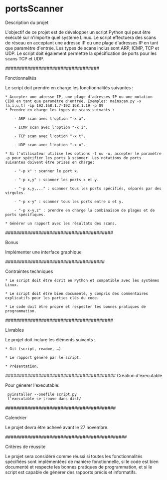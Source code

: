 # portsScanner

Description du projet 

L'objectif de ce projet est de développer un script Python qui peut être exécuté sur n'importe quel système Linux. Le script effectuera des scans de réseau en acceptant une adresse IP ou une plage d'adresses IP en tant que paramètre d'entrée. Les types de scans inclus sont ARP, ICMP, TCP et UDP. Le script doit également permettre la spécification de ports pour les scans TCP et UDP.

##################################

Fonctionnalités 

Le script doit prendre en charge les fonctionnalités suivantes : 

    * Accepter une adresse IP, une plage d'adresses IP ou une notation CIDR en tant que paramètre d'entrée. Exemples: mainscan.py -x [a,i,u,t] -ip 192.168.1.7-192.168.1.19 -p 89
    * Prendre en charge les types de scans suivants : 

    	- ARP scan avec l'option "-x a".

    	- ICMP scan avec l'option "-x i".

    	- TCP scan avec l'option "-x t".

    	- UDP scan avec l'option "-x u".

    * Si l'utilisateur utilise les options -t ou -u, accepter le paramètre -p pour spécifier les ports à scanner. Les notations de ports suivantes doivent être prises en charge: 

    	- "-p x" : scanner le port x. 

    	- "-p x,y" : scanner les ports x et y. 

    	- "-p x,y,..." : scanner tous les ports spécifiés, séparés par des virgules. 

    	- "-p x-y" : scanner tous les ports entre x et y. 

    	- "-p x-y,z" : prendre en charge la combinaison de plages et de ports spécifiques. 

    * Générer un rapport avec les résultats des scans. 

#######################################

Bonus 


Implémenter une interface graphique 


####################################

Contraintes techniques 

    * Le script doit être écrit en Python et compatible avec les systèmes Linux. 

    * Le script doit être bien documenté, y compris des commentaires explicatifs pour les parties clés du code. 

    * Le code doit être propre et respecter les bonnes pratiques de programmation. 

#######################################

Livrables 

Le projet doit inclure les éléments suivants : 

    * Git (script, readme, …) 

    * Le rapport généré par le script. 

    * Présentation. 

########################################
Création d'executable

Pour génerer l'executable: 
     
     pyinstaller --onefile script.py
     l'executable se trouve dans dist/
########################################

Calendrier 

Le projet devra être achevé avant le 27 novembre. 

############################################

Critères de réussite 

Le projet sera considéré comme réussi si toutes les fonctionnalités spécifiées sont implémentées de manière fonctionnelle, si le code est bien documenté et respecte les bonnes pratiques de programmation, et si le script est capable de générer des rapports précis et informatifs. 
